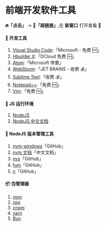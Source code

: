 # 前端开发软件工具

**🔥「点击」** -> **🧱「超链接」**,在 **新窗口** 打开查看 👀

#### 🔨 开发工具

1.  [Visual Studio Code](https://code.visualstudio.com/):「Microsoft - 免费 🆓」
2.  [Hbuilder X](https://dcloud.io/hbuilderx.html/):「DCloud 免费 🆓」
3.  [Atom](https://github.blog/2022-06-08-sunsetting-atom/):「Microsoft 停更」
4.  [WebStorm](https://www.jetbrains.com/zh-cn/webstorm/):「JET BRAINS - 收费 💰」
5.  [Sublime Text](https://www.sublimetext.com/):「收费 💰」
6.  [Notepad++](https://notepad-plus-plus.org/):「免费 🆓」
7.  [Vim](https://www.osvim.com/index.html):「免费 🆓」

#### 🛞 JS 运行环境

1.  [NodeJS](https://nodejs.org/en)
2.  [NodeJS 中文文档](https://nodejs.cn/)

#### 🚗 NodeJS 版本管理工具

1.  [nvm-windows](https://github.com/coreybutler/nvm-windows)「GitHub」
2.  [nvm 文档](https://nvm.uihtm.com/)「中文文档」
3.  [nvs](https://github.com/jasongin/nvs)「GitHub」
4.  [fum](https://github.com/Schniz/fnm)「GitHub」
5.  [n](https://github.com/tj/n)「GitHub」

#### 📦 包管理器

1.  [npm](https://nodejs.cn/download/)
2.  [npx](https://nodejs.cn/download/)
3.  [cnpm](https://npmmirror.com/)
4.  [yarn](https://yarn.nodejs.cn/)
5.  [Bun](https://bun.sh/)
